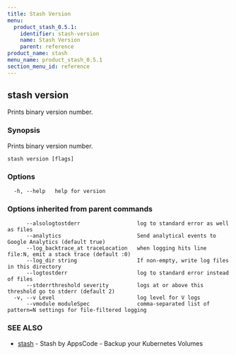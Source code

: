 ```yaml
---
title: Stash Version
menu:
  product_stash_0.5.1:
    identifier: stash-version
    name: Stash Version
    parent: reference
product_name: stash
menu_name: product_stash_0.5.1
section_menu_id: reference
---
```

## stash version

Prints binary version number.

### Synopsis


Prints binary version number.

```
stash version [flags]
```

### Options

```
  -h, --help   help for version
```

### Options inherited from parent commands

```
      --alsologtostderr                  log to standard error as well as files
      --analytics                        Send analytical events to Google Analytics (default true)
      --log_backtrace_at traceLocation   when logging hits line file:N, emit a stack trace (default :0)
      --log_dir string                   If non-empty, write log files in this directory
      --logtostderr                      log to standard error instead of files
      --stderrthreshold severity         logs at or above this threshold go to stderr (default 2)
  -v, --v Level                          log level for V logs
      --vmodule moduleSpec               comma-separated list of pattern=N settings for file-filtered logging
```

### SEE ALSO
* [stash](/docs/reference/stash.md)	 - Stash by AppsCode - Backup your Kubernetes Volumes

